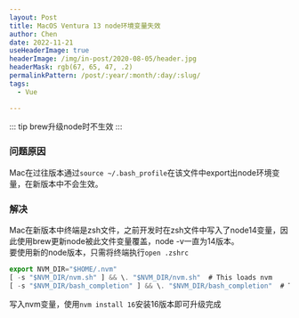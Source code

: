 ```yaml
---
layout: Post
title: MacOS Ventura 13 node环境变量失效
author: Chen
date: 2022-11-21
useHeaderImage: true
headerImage: /img/in-post/2020-08-05/header.jpg
headerMask: rgb(67, 65, 47, .2)
permalinkPattern: /post/:year/:month/:day/:slug/
tags:
  - Vue

---
```


::: tip
brew升级node时不生效
:::

### 问题原因
Mac在过往版本通过`source ~/.bash_profile`在该文件中export出node环境变量，在新版本中不会生效。

### 解决
Mac在新版本中终端是zsh文件，之前开发时在zsh文件中写入了node14变量，因此使用brew更新node被此文件变量覆盖，node -v一直为14版本。<br/>
要使用新的node版本，只需将终端执行`open .zshrc `
```ts
export NVM_DIR="$HOME/.nvm"
[ -s "$NVM_DIR/nvm.sh" ] && \. "$NVM_DIR/nvm.sh"  # This loads nvm
[ -s "$NVM_DIR/bash_completion" ] && \. "$NVM_DIR/bash_completion"  # This loads nvm bash_completion
```
写入nvm变量，使用`nvm install 16`安装16版本即可升级完成
